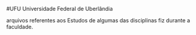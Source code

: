 #UFU
Universidade Federal de Uberlândia

arquivos referentes aos Estudos de algumas das disciplinas fiz durante a faculdade.
